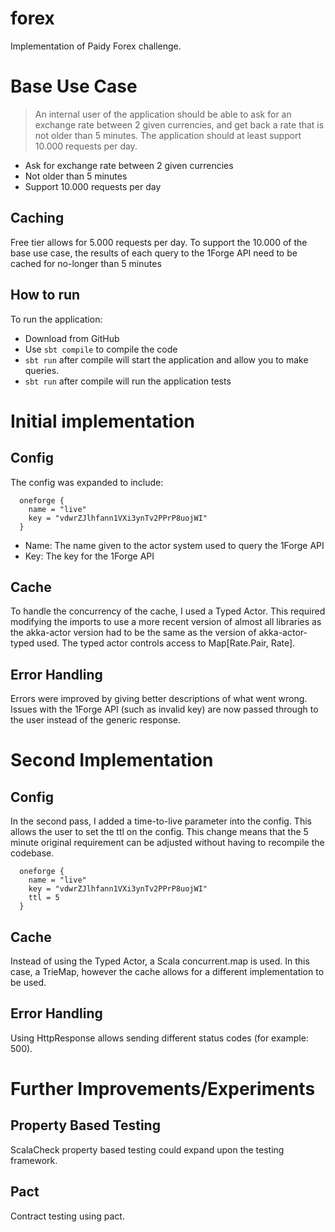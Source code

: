 # forex
Implementation of Paidy Forex challenge.

# Base Use Case
> An internal user of the application should be able to ask for an 
> exchange rate between 2 given currencies, and get back a rate that 
> is not older than 5 minutes. The application should at least support 
> 10.000 requests per day.

* Ask for exchange rate between 2 given currencies 
* Not older than 5 minutes 
* Support 10.000 requests per day

## Caching 
Free tier allows for 5.000 requests per day. To support the 10.000 of the base use case,
the results of each query to the 1Forge API need to be cached for no-longer than 5 minutes

## How to run
To run the application:
* Download from GitHub
* Use `sbt compile` to compile the code 
* `sbt run` after compile will start the application and allow you to make queries. 
* `sbt run` after compile will run the application tests


# Initial implementation

## Config 
The config was expanded to include:

```hocon
  oneforge {
    name = "live"
    key = "vdwrZJlhfann1VXi3ynTv2PPrP8uojWI"
  }
```

* Name: The name given to the actor system used to query the 1Forge API
* Key:  The key for the 1Forge API 

## Cache 
To handle the concurrency of the cache, I used a Typed Actor. This required modifying the imports to use a more recent
version of almost all libraries as the akka-actor version had to be the same as the version of akka-actor-typed used. 
The typed actor controls access to Map\[Rate.Pair, Rate\]. 

## Error Handling 
Errors were improved by giving better descriptions of what went wrong. Issues with the 1Forge API (such as invalid key)
are now passed through to the user instead of the generic response. 

# Second Implementation 

## Config 
In the second pass, I added a time-to-live parameter into the config. This allows the user to set the ttl on the config.
This change means that the 5 minute original requirement can be adjusted without having to recompile the codebase.
```hocon
  oneforge {
    name = "live"
    key = "vdwrZJlhfann1VXi3ynTv2PPrP8uojWI"
    ttl = 5
  }
```

## Cache 
Instead of using the Typed Actor, a Scala concurrent.map is used. In this case, a TrieMap, however the cache allows
for a different implementation to be used. 

## Error Handling
Using HttpResponse allows sending different status codes (for example: 500). 

# Further Improvements/Experiments 

## Property Based Testing
ScalaCheck property based testing could expand upon the testing framework. 

## Pact
Contract testing using pact. 